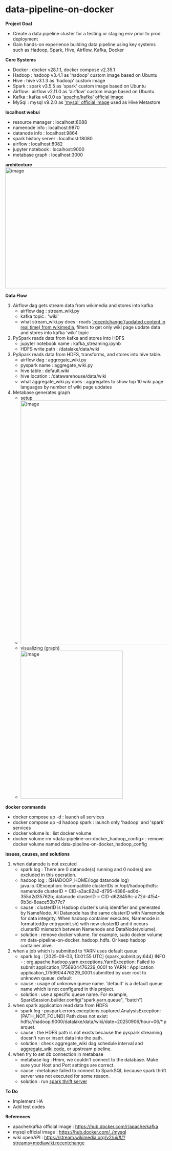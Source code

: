 # data-pipeline-on-docker

**Project Goal**
- Create a data pipeline cluster for a testing or staging env prior to prod deployment
- Gain hands-on experience building data pipeline using key systems such as Hadoop, Spark, Hive, Airflow, Kafka, Docker

**Core Systems**
- Docker : docker v28.1.1, docker compose v2.35.1
- Hadoop : hadoop v3.4.1 as 'hadoop' custom image based on Ubuntu 
- Hive : hive v3.1.3 as 'hadoop' custom image
- Spark : spark v3.5.5 as 'spark' custom image based on Ubuntu
- Airflow : airflow v2.11.0 as 'airflow' custom image based on Ubuntu
- Kafka : kafka v4.0.0 as ['apache/kafka' official image](https://hub.docker.com/r/apache/kafka)
- MySql : mysql v9.2.0 as ['mysql' official image](https://hub.docker.com/_/mysql) used as Hive Metastore 

**localhost webui**
- resource manager : localhost:8088
- namenode info : localhost:9870
- datanode info : localhost:9864
- spark history server : localhost:18080
- airflow : localhost:8082
- jupyter notebook : localhost:9000
- metabase graph : localhost:3000

**architecture**
<img width="1015" height="378" alt="image" src="https://github.com/user-attachments/assets/91b0da52-70ae-4a72-8e07-3c0c177d7568" />

**Data Flow**
1. Airflow dag gets stream data from wikimedia and stores into kafka
   - airflow dag : stream_wiki.py
   - kafka topic : 'wiki'
   - what stream_wiki.py does : reads ['recentchange'(updated content in real time) from wikimedia](https://stream.wikimedia.org/v2/ui/#/?streams=mediawiki.recentchange), filters to get only wiki page update data and stores into kafka 'wiki' topic
2. PySpark reads data from kafka and stores into HDFS
   - jupyter notebook name : kafka_streaming.ipynb
   - HDFS write path : /datalake/data/wiki
3. PySpark reads data from HDFS, transforms, and stores into hive table.
   - airflow dag : aggregate_wiki.py
   - pyspark name : aggregate_wiki.py
   - hive table : default.wiki
   - hive location : /datawarehouse/data/wiki
   - what aggregate_wiki.py does : aggregates to show top 10 wiki page languages by number of wiki page updates
4. Metabase generates graph
   - setup
   - <img width="471" height="762" alt="image" src="https://github.com/user-attachments/assets/65520968-ed64-4d97-b49f-3fe1ddb98221" />
   - visualizing (graph)
   - <img width="319" height="463" alt="image" src="https://github.com/user-attachments/assets/9c527ea8-824f-4e15-a836-31042e98864f" />

**docker commands**
- docker compose up -d : launch all services
- docker compose up -d hadoop spark : launch only 'hadoop' and 'spark' services
- docker volume ls : list docker volume
- docker volume rm <data-pipeline-on-docker_hadoop_config> : remove docker volume named data-pipeline-on-docker_hadoop_config

**issues, causes, and solutions**
1. when datanode is not excuted
   - spark log : There are 0 datanode(s) running and 0 node(s) are excluded in this operation.
   - hadoop log : ($HADOOP_HOME/logs datanode log) java.io.IOException: Incompatible clusterIDs in /opt/hadoop/hdfs: namenode clusterID = CID-a3ac82a2-d795-4386-ad0d-355d2d35762b; datanode clusterID = CID-d628459c-a72d-4f54-9b3d-8eace53b77c7
   - cause : clusterID is Hadoop cluster's uniq identifier and generated by NameNode. All Datanode has the same clusterID with Namenode for data integrity. When hadoop container executes, Namenode is formatted(by entrypoint.sh) with new clusterID and it occurs clusterID mismatch between Namenode and DataNode(volume).
   - solution : remove docker volume. for example, sudo docker volume rm data-pipeline-on-docker_hadoop_hdfs. Or keep hadoop container alive.
2. when a job which is submitted to YARN uses default queue
   - spark log : [2025-09-03, 13:01:55 UTC] {spark_submit.py:644} INFO - : org.apache.hadoop.yarn.exceptions.YarnException: Failed to submit application_1756904476229_0001 to YARN : Application application_1756904476229_0001 submitted by user root to unknown queue: default
   - cause : usage of unknown queue name. 'default' is a default queue name which is not configured in this project.
   - solution : use a specific queue name. For example, SparkSession.builder.config("spark.yarn.queue", "batch")
3. when spark application read data from HDFS
   - spark log : pyspark.errors.exceptions.captured.AnalysisException: [PATH_NOT_FOUND] Path does not exist: hdfs://hadoop:9000/datalake/data/wiki/date=20250906/hour=06/*.parquet.
   - cause : the HDFS path is not exists because the pyspark streaming doesn't run or insert data into the path.
   - solution : check aggregate_wiki dag schedule interval and [aggregate_wiki code](https://github.com/david-changwoolee/data-pipeline-on-docker/blob/master/spark/pyspark_scripts/aggregate_wiki.py#L17), or upstream pipeline.
4. when try to set db connection in metabase
   - metabase log : Hmm, we couldn't connect to the database. Make sure your Host and Port settings are correct.
   - cause : metabase failed to connect to SparkSQL because spark thrift server was not executed for some reason.
   - solution : run [spark thrift server](https://github.com/david-changwoolee/data-pipeline-on-docker/blob/master/spark/entrypoint.sh#L5)

**To Do**
- Implement HA
- Add test codes

**References**
- apache/kafka official image : https://hub.docker.com/r/apache/kafka
- mysql official image : https://hub.docker.com/_/mysql
- wiki openAPI : https://stream.wikimedia.org/v2/ui/#/?streams=mediawiki.recentchange

